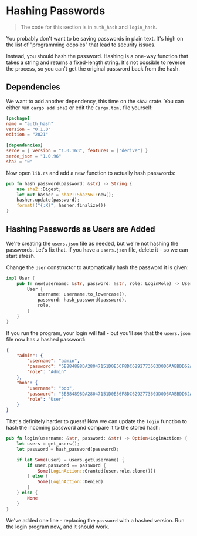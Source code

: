 # Hashing Passwords

> The code for this section is in `auth_hash` and `login_hash`.

You probably don't want to be saving passwords in plain text. It's high on the list of "programming oopsies" that lead to security issues.

Instead, you should hash the password. Hashing is a one-way function that takes a string and returns a fixed-length string. It's not possible to reverse the process, so you can't get the original password back from the hash.

## Dependencies

We want to add another dependency, this time on the `sha2` crate. You can either run `cargo add sha2` or edit the `Cargo.toml` file yourself:

```toml
[package]
name = "auth_hash"
version = "0.1.0"
edition = "2021"

[dependencies]
serde = { version = "1.0.163", features = ["derive"] }
serde_json = "1.0.96"
sha2 = "0"
```

Now open `lib.rs` and add a new function to actually hash passwords:

```rust
pub fn hash_password(password: &str) -> String {
    use sha2::Digest;
    let mut hasher = sha2::Sha256::new();
    hasher.update(password);
    format!("{:X}", hasher.finalize())
}
```

## Hashing Passwords as Users are Added

We're creating the `users.json` file as needed, but we're not hashing the passwords. Let's fix that. If you have a `users.json` file, delete it - so we can start afresh.

Change the `User` constructor to automatically hash the password it is given:

```rust
impl User {
    pub fn new(username: &str, password: &str, role: LoginRole) -> User {
        User {
            username: username.to_lowercase(),
            password: hash_password(password),
            role,
        }
    }
}
```

If you run the program, your login will fail - but you'll see that the `users.json` file now has a hashed password:

```json
{
    "admin": {
        "username": "admin",
        "password": "5E884898DA28047151D0E56F8DC6292773603D0D6AABBDD62A11EF721D1542D8",
        "role": "Admin"
    },
    "bob": {
        "username": "bob",
        "password": "5E884898DA28047151D0E56F8DC6292773603D0D6AABBDD62A11EF721D1542D8",
        "role": "User"
    }
}
```

That's definitely harder to guess! Now we can update the `login` function to hash the incoming password and compare it to the stored hash:

```rust
pub fn login(username: &str, password: &str) -> Option<LoginAction> {
    let users = get_users();
    let password = hash_password(password);

    if let Some(user) = users.get(username) {
        if user.password == password {
            Some(LoginAction::Granted(user.role.clone()))
        } else {
            Some(LoginAction::Denied)
        }
    } else {
        None
    }
}
```

We've added one line - replacing the `password` with a hashed version. Run the login program now, and it should work.